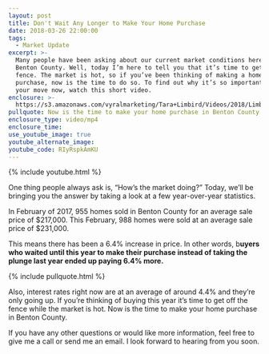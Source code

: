 ```yaml
---
layout: post
title: Don't Wait Any Longer to Make Your Home Purchase
date: 2018-03-26 22:00:00
tags:
  - Market Update
excerpt: >-
  Many people have been asking about our current market conditions here in
  Benton County. Well, today I’m here to tell you that it’s time to get off the
  fence. The market is hot, so if you’ve been thinking of making a home
  purchase, now is the time to do so. To find out why it’s so important to make
  your move now, watch this short video.
enclosure: >-
  https://s3.amazonaws.com/vyralmarketing/Tara+Limbird/Videos/2018/Limbird+Real+Estate+Group-+Don%2527t+Wait+Any+Longer+to+Make+Your+Home+Purchase.mp4
pullquote: Now is the time to make your home purchase in Benton County.
enclosure_type: video/mp4
enclosure_time:
use_youtube_image: true
youtube_alternate_image:
youtube_code: RIyRspkAmKU
---
```


{% include youtube.html %}

One thing people always ask is, “How’s the market doing?” Today, we’ll be bringing you the answer by taking a look at a few year-over-year statistics.

In February of 2017, 955 homes sold in Benton County for an average sale price of $217,000. This February, 988 homes were sold at an average sale price of $231,000.

This means there has been a 6.4% increase in price. In other words, b**uyers who waited until this year to make their purchase instead of taking the plunge last year ended up paying 6.4% more.**

{% include pullquote.html %}

Also, interest rates right now are at an average of around 4.4% and they’re only going up. If you’re thinking of buying this year it’s time to get off the fence while the market is hot. Now is the time to make your home purchase in Benton County.

If you have any other questions or would like more information, feel free to give me a call or send me an email. I look forward to hearing from you soon.